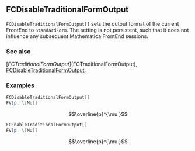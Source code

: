 ## FCDisableTraditionalFormOutput

`FCDisableTraditionalFormOutput[]` sets the output format of the current FrontEnd to `StandardForm`. The setting is not persistent, such that it does not influence any subsequent Mathematica FrontEnd sessions.

### See also

[$FCTraditionalFormOutput]($FCTraditionalFormOutput), [FCDisableTraditionalFormOutput](FCDisableTraditionalFormOutput).

### Examples

```mathematica
FCDisableTraditionalFormOutput[]
FV[p, \[Mu]]
```

$$\overline{p}^{\mu }$$

```mathematica
FCEnableTraditionalFormOutput[]
FV[p, \[Mu]]
```

$$\overline{p}^{\mu }$$